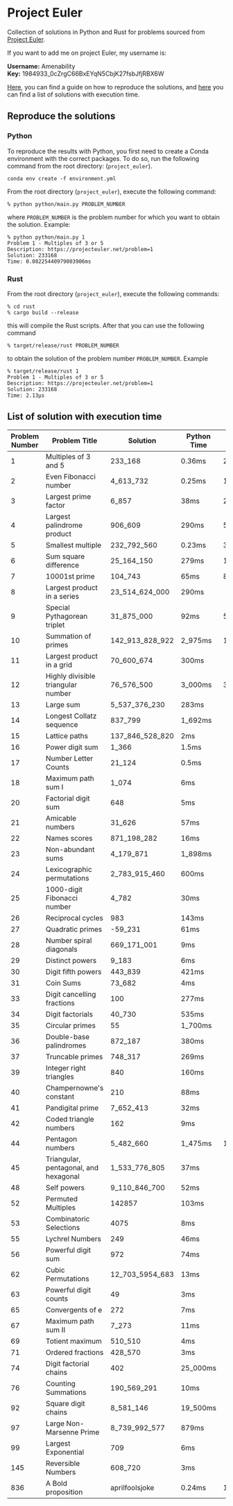 # Project Euler


Collection of solutions in Python and Rust for problems sourced from [Project Euler](https://projecteuler.net).

If you want to add me on project Euler, my username is:

__Username:__ Amenability  
__Key:__ 1984933_0cZrgC66BxEYqN5CbjK27fsbJfjRBX6W

[Here](#reproduce-the-solutions), you can find a guide on how to reproduce the solutions, 
and [here](#list-of-solution-with-execution-time) you can find a list of solutions with execution time.

## Reproduce the solutions

### Python

To reproduce the results with Python, you first need to create a Conda environment with the correct packages. 
To do so, run the following command from the root directory: (`project_euler`).
```shell
conda env create -f environment.yml
```

From the root directory (`project_euler`), execute the following command:
```shell
% python python/main.py PROBLEM_NUMBER
```
where `PROBLEM_NUMBER` is the problem number for which you want to obtain the solution.
Example:
```shell
% python python/main.py 1
Problem 1 - Multiples of 3 or 5 
Description: https://projecteuler.net/problem=1 
Solution: 233168 
Time: 0.08225440979003906ms
```

### Rust

From the root directory (`project_euler`), execute the following commands:
```shell
% cd rust
% cargo build --release
```
this will compile the Rust scripts.
After that you can use the following command
```shell
% target/release/rust PROBLEM_NUMBER
```
to obtain the solution of the problem number `PROBLEM_NUMBER`.
Example
```shell
% target/release/rust 1
Problem 1 - Multiples of 3 or 5
Description: https://projecteuler.net/problem=1
Solution: 233168
Time: 2.13µs
```

## List of solution with execution time

| Problem Number | Problem Title                         | Solution        | Python Time | Rust Time  |
|----------------|---------------------------------------|-----------------|-------------|------------|
| 1              | Multiples of 3 and 5                  | 233_168         | 0.36ms      | 2.13µs     |
| 2              | Even Fibonacci number                 | 4_613_732       | 0.25ms      | 125ns      |
| 3              | Largest prime factor                  | 6_857           | 38ms        | 2.07ms     |
| 4              | Largest palindrome product            | 906_609         | 290ms       | 53ms       | 
| 5              | Smallest multiple                     | 232_792_560     | 0.23ms      | 334ns      |
| 6              | Sum square difference                 | 25_164_150      | 279ms       | 1.33µs     |
| 7              | 10001st prime                         | 104_743         | 65ms        | 8.23ms     |
| 8              | Largest product in a series           | 23_514_624_000  | 290ms       |
| 9              | Special Pythagorean triplet           | 31_875_000      | 92ms        | 588.00µs   |
| 10             | Summation of primes                   | 142_913_828_922 | 2_975ms     | 169.85ms   |
| 11             | Largest product in a grid             | 70_600_674      | 300ms       |
| 12             | Highly divisible triangular number    | 76_576_500      | 3_000ms     | 301.85ms   |
| 13             | Large sum                             | 5_537_376_230   | 283ms       |
| 14             | Longest Collatz sequence              | 837_799         | 1_692ms     |
| 15             | Lattice paths                         | 137_846_528_820 | 2ms         |
| 16             | Power digit sum                       | 1_366           | 1.5ms       |
| 17             | Number Letter Counts                  | 21_124          | 0.5ms       |
| 18             | Maximum path sum I                    | 1_074           | 6ms         |
| 20             | Factorial digit sum                   | 648             | 5ms         |
| 21             | Amicable numbers                      | 31_626          | 57ms        |
| 22             | Names scores                          | 871_198_282     | 16ms        |
| 23             | Non-abundant sums                     | 4_179_871       | 1_898ms     |
| 24             | Lexicographic permutations            | 2_783_915_460   | 600ms       |
| 25             | 1000-digit Fibonacci number           | 4_782           | 30ms        |
| 26             | Reciprocal cycles                     | 983             | 143ms       |
| 27             | Quadratic primes                      | -59_231         | 61ms        |
| 28             | Number spiral diagonals               | 669_171_001     | 9ms         |
| 29             | Distinct powers                       | 9_183           | 6ms         |
| 30             | Digit fifth powers                    | 443_839         | 421ms       |
| 31             | Coin Sums                             | 73_682          | 4ms         |
| 33             | Digit cancelling fractions            | 100             | 277ms       |
| 34             | Digit factorials                      | 40_730          | 535ms       |
| 35             | Circular primes                       | 55              | 1_700ms     |
| 36             | Double-base palindromes               | 872_187         | 380ms       |
| 37             | Truncable primes                      | 748_317         | 269ms       |
| 39             | Integer right triangles               | 840             | 160ms       |
| 40             | Champernowne's constant               | 210             | 88ms        |
| 41             | Pandigital prime                      | 7_652_413       | 32ms        |
| 42             | Coded triangle numbers                | 162             | 9ms         |
| 44             | Pentagon numbers                      | 5_482_660       | 1_475ms     | 11.36ms    |
| 45             | Triangular, pentagonal, and hexagonal | 1_533_776_805   | 37ms        |
| 48             | Self powers                           | 9_110_846_700   | 52ms        |
| 52             | Permuted Multiples                    | 142857          | 103ms       |
| 53             | Combinatoric Selections               | 4075            | 8ms         |
| 55             | Lychrel Numbers                       | 249             | 46ms        |
| 56             | Powerful digit sum                    | 972             | 74ms        |
| 62             | Cubic Permutations                    | 12_703_5954_683 | 13ms        |
| 63             | Powerful digit counts                 | 49              | 3ms         |
| 65             | Convergents of e                      | 272             | 7ms         |
| 67             | Maximum path sum II                   | 7_273           | 11ms        |
| 69             | Totient maximum                       | 510_510         | 4ms         |
| 71             | Ordered fractions                     | 428_570         | 3ms         |
| 74             | Digit factorial chains                | 402             | 25_000ms    |
| 76             | Counting Summations                   | 190_569_291     | 10ms        |
| 92             | Square digit chains                   | 8_581_146       | 19_500ms    |
| 97             | Large Non-Marsenne Prime              | 8_739_992_577   | 879ms       |
| 99             | Largest Exponential                   | 709             | 6ms         |
| 145            | Reversible Numbers                    | 608_720         | 3ms         |
| 836            | A Bold proposition                    | aprilfoolsjoke  | 0.24ms      | 167.00ns   |
